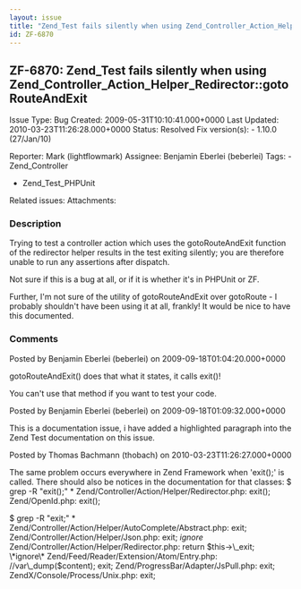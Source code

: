```yaml
---
layout: issue
title: "Zend_Test fails silently when using Zend_Controller_Action_Helper_Redirector::gotoRouteAndExit"
id: ZF-6870
---
```


ZF-6870: Zend\_Test fails silently when using Zend\_Controller\_Action\_Helper\_Redirector::gotoRouteAndExit
------------------------------------------------------------------------------------------------------------

 Issue Type: Bug Created: 2009-05-31T10:10:41.000+0000 Last Updated: 2010-03-23T11:26:28.000+0000 Status: Resolved Fix version(s): - 1.10.0 (27/Jan/10)
 
 Reporter:  Mark (lightflowmark)  Assignee:  Benjamin Eberlei (beberlei)  Tags: - Zend\_Controller
- Zend\_Test\_PHPUnit
 
 Related issues: 
 Attachments: 
### Description

Trying to test a controller action which uses the gotoRouteAndExit function of the redirector helper results in the test exiting silently; you are therefore unable to run any assertions after dispatch.

Not sure if this is a bug at all, or if it is whether it's in PHPUnit or ZF.

Further, I'm not sure of the utility of gotoRouteAndExit over gotoRoute - I probably shouldn't have been using it at all, frankly! It would be nice to have this documented.

 

 

### Comments

Posted by Benjamin Eberlei (beberlei) on 2009-09-18T01:04:20.000+0000

gotoRouteAndExit() does that what it states, it calls exit()!

You can't use that method if you want to test your code.

 

 

Posted by Benjamin Eberlei (beberlei) on 2009-09-18T01:09:32.000+0000

This is a documentation issue, i have added a highlighted paragraph into the Zend Test documentation on this issue.

 

 

Posted by Thomas Bachmann (thobach) on 2010-03-23T11:26:27.000+0000

The same problem occurs everywhere in Zend Framework when 'exit();' is called. There should also be notices in the documentation for that classes: $ grep -R "exit();" \* Zend/Controller/Action/Helper/Redirector.php: exit(); Zend/OpenId.php: exit();

$ grep -R "exit;" \* Zend/Controller/Action/Helper/AutoComplete/Abstract.php: exit; Zend/Controller/Action/Helper/Json.php: exit; _ignore_ Zend/Controller/Action/Helper/Redirector.php: return $this->\_exit; \*ignore\* Zend/Feed/Reader/Extension/Atom/Entry.php: //var\_dump($content); exit; Zend/ProgressBar/Adapter/JsPull.php: exit; ZendX/Console/Process/Unix.php: exit;

 

 